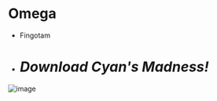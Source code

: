 # Omega
- Fingotam
- # *Download Cyan's Madness!*
![image](https://github.com/OmegaBF/Omega/assets/130183644/a49136db-4fe2-4814-b8bd-653b7ab94b9a)

